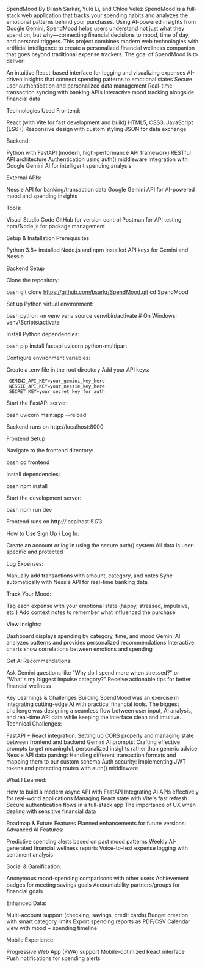 SpendMood
By Bilash Sarkar, Yuki Li, and Chloe Velez
SpendMood is a full-stack web application that tracks your spending habits and analyzes the emotional patterns behind your purchases. Using AI-powered insights from Google Gemini, SpendMood helps users understand not just what they spend on, but why—connecting financial decisions to mood, time of day, and personal triggers.
This project combines modern web technologies with artificial intelligence to create a personalized financial wellness companion that goes beyond traditional expense trackers.
The goal of SpendMood is to deliver:

An intuitive React-based interface for logging and visualizing expenses
AI-driven insights that connect spending patterns to emotional states
Secure user authentication and personalized data management
Real-time transaction syncing with banking APIs
Interactive mood tracking alongside financial data


Technologies Used
Frontend:

React (with Vite for fast development and build)
HTML5, CSS3, JavaScript (ES6+)
Responsive design with custom styling
JSON for data exchange

Backend:

Python with FastAPI (modern, high-performance API framework)
RESTful API architecture
Authentication using auth() middleware
Integration with Google Gemini AI for intelligent spending analysis

External APIs:

Nessie API for banking/transaction data
Google Gemini API for AI-powered mood and spending insights

Tools:

Visual Studio Code
GitHub for version control
Postman for API testing
npm/Node.js for package management


Setup & Installation
Prerequisites

Python 3.8+ installed
Node.js and npm installed
API keys for Gemini and Nessie

Backend Setup

Clone the repository:

bash   git clone https://github.com/bsarkr/SpendMood.git
   cd SpendMood

Set up Python virtual environment:

bash   python -m venv venv
   source venv/bin/activate  # On Windows: venv\Scripts\activate

Install Python dependencies:

bash   pip install fastapi uvicorn python-multipart

Configure environment variables:

Create a .env file in the root directory
Add your API keys:



     GEMINI_API_KEY=your_gemini_key_here
     NESSIE_API_KEY=your_nessie_key_here
     SECRET_KEY=your_secret_key_for_auth

Start the FastAPI server:

bash   uvicorn main:app --reload

Backend runs on http://localhost:8000

Frontend Setup

Navigate to the frontend directory:

bash   cd frontend

Install dependencies:

bash   npm install

Start the development server:

bash   npm run dev

Frontend runs on http://localhost:5173


How to Use
Sign Up / Log In:

Create an account or log in using the secure auth() system
All data is user-specific and protected

Log Expenses:

Manually add transactions with amount, category, and notes
Sync automatically with Nessie API for real-time banking data

Track Your Mood:

Tag each expense with your emotional state (happy, stressed, impulsive, etc.)
Add context notes to remember what influenced the purchase

View Insights:

Dashboard displays spending by category, time, and mood
Gemini AI analyzes patterns and provides personalized recommendations
Interactive charts show correlations between emotions and spending

Get AI Recommendations:

Ask Gemini questions like "Why do I spend more when stressed?" or "What's my biggest impulse category?"
Receive actionable tips for better financial wellness


Key Learnings & Challenges
Building SpendMood was an exercise in integrating cutting-edge AI with practical financial tools. The biggest challenge was designing a seamless flow between user input, AI analysis, and real-time API data while keeping the interface clean and intuitive.
Technical Challenges:

FastAPI + React integration: Setting up CORS properly and managing state between frontend and backend
Gemini AI prompts: Crafting effective prompts to get meaningful, personalized insights rather than generic advice
Nessie API data parsing: Handling different transaction formats and mapping them to our custom schema
Auth security: Implementing JWT tokens and protecting routes with auth() middleware

What I Learned:

How to build a modern async API with FastAPI
Integrating AI APIs effectively for real-world applications
Managing React state with Vite's fast refresh
Secure authentication flows in a full-stack app
The importance of UX when dealing with sensitive financial data


Roadmap & Future Features
Planned enhancements for future versions:
Advanced AI Features:

Predictive spending alerts based on past mood patterns
Weekly AI-generated financial wellness reports
Voice-to-text expense logging with sentiment analysis

Social & Gamification:

Anonymous mood-spending comparisons with other users
Achievement badges for meeting savings goals
Accountability partners/groups for financial goals

Enhanced Data:

Multi-account support (checking, savings, credit cards)
Budget creation with smart category limits
Export spending reports as PDF/CSV
Calendar view with mood + spending timeline

Mobile Experience:

Progressive Web App (PWA) support
Mobile-optimized React interface
Push notifications for spending alerts

